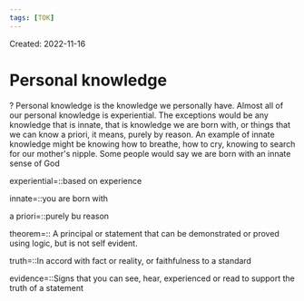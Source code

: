 ```yaml
---
tags: [TOK] 
---
```

Created: 2022-11-16

# Personal knowledge
?
Personal knowledge is the knowledge we personally have. Almost all of our personal knowledge is experiential. The exceptions would be any knowledge that is innate, that is knowledge we are born with, or things that we can know a priori, it means, purely by reason. An example of innate knowledge might be knowing how to breathe, how to cry, knowing to search for our mother's nipple. Some people would say we are born with an innate sense of God
<!--SR:!2022-11-26,5,230-->

experiential=::based on experience
<!--SR:!2022-11-25,4,230-->
innate=::you are born with
<!--SR:!2022-11-27,6,230-->
a priori=::purely bu reason
<!--SR:!2022-11-26,5,230-->

theorem=:: A principal or statement that can be demonstrated or proved using logic, but is not self evident. 
<!--SR:!2022-11-25,4,230-->
truth=::In accord with fact or reality, or faithfulness to a standard
<!--SR:!2022-11-27,6,230-->
evidence=::Signs that you can see, hear, experienced or read to support the truth of a statement
<!--SR:!2022-11-26,5,230-->
